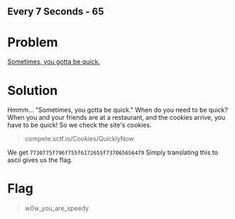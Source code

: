 ## Every 7 Seconds - 65

# Problem

[Sometimes, you gotta be quick.](http://compete.sctf.io/problems.php)

# Solution

Hmmm... "Sometimes, you gotta be quick."
When do you need to be quick? When you and your friends are at a restaurant, and the cookies arrive, you have to be quick!
So we check the site's cookies.

>compete.sctf.io/Cookies/QuicklyNow

We get ```7730775f796f755f6172655f737065656479```
Simply translating this to ascii gives us the flag.

# Flag
>w0w_you_are_speedy
